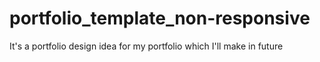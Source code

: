 # portfolio_template_non-responsive

It's a portfolio design idea for my portfolio which I'll make in future
